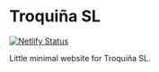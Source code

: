 # Troquiña SL

[![Netlify Status](https://api.netlify.com/api/v1/badges/40059b41-8916-445a-81e1-d01285ad6255/deploy-status)](https://app.netlify.com/sites/troquina/deploys)

Little minimal website for Troquiña SL.

